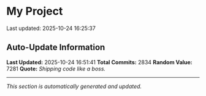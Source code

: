 # My Project


Last updated: 2025-10-24 16:25:37

























































































































































































































































































































































































































































































































































































































































































































































































































































































































































































































































































































































































































































































































































































































































































































































































































































































































































































































































































































































































































































































































































































































































































































































































































































































































































































































































































































































































































































































































































































































































































































































































































































































































































## Auto-Update Information

**Last Updated:** 2025-10-24 16:51:41
**Total Commits:** 2834
**Random Value:** 7281
**Quote:** _Shipping code like a boss._

---
_This section is automatically generated and updated._